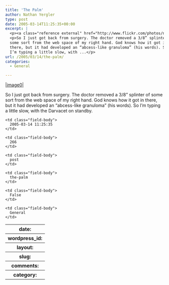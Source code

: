 ```yaml
---
title: 'The Palm'
author: Nathan Yergler
type: post
date: 2005-03-14T11:25:35+00:00
excerpt: |
  <p><a class="reference external" href="http://www.flickr.com/photos/nathan_y/6524177/">|image0|</a></p>
  <p>So I just got back from surgery. The doctor removed a 3/8” splinter of
  some sort from the web space of my right hand. God knows how it got in
  there, but it had developed an “abcess-like granuloma” (his words). So
  I’m typing a little slow, with ...</p>
url: /2005/03/14/the-palm/
categories:
  - General

---
```

[|image0|][1]

So I just got back from surgery. The doctor removed a 3/8” splinter of some sort from the web space of my right hand. God knows how it got in there, but it had developed an “abcess-like granuloma” (his words). So I’m typing a little slow, with the Darvacet on standby.

<table class="docutils field-list" frame="void" rules="none">
  <col class="field-name" /> <col class="field-body" /> <tr class="field">
    <th class="field-name">
      date:
    </th>

    <td class="field-body">
      2005-03-14 11:25:35
    </td>
  </tr>

  <tr class="field">
    <th class="field-name">
      wordpress_id:
    </th>

    <td class="field-body">
      266
    </td>
  </tr>

  <tr class="field">
    <th class="field-name">
      layout:
    </th>

    <td class="field-body">
      post
    </td>
  </tr>

  <tr class="field">
    <th class="field-name">
      slug:
    </th>

    <td class="field-body">
      the-palm
    </td>
  </tr>

  <tr class="field">
    <th class="field-name">
      comments:
    </th>

    <td class="field-body">
      False
    </td>
  </tr>

  <tr class="field">
    <th class="field-name">
      category:
    </th>

    <td class="field-body">
      General
    </td>
  </tr>
</table>

 [1]: http://www.flickr.com/photos/nathan_y/6524177/